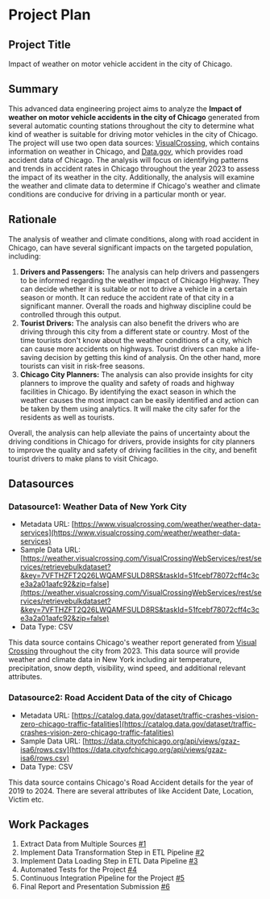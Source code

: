 # Project Plan

## Project Title
Impact of weather on motor vehicle accident in the city of Chicago.

## Summary

<!-- Describe your data science project in max. 5 sentences. -->
This advanced data engineering project aims to analyze the **Impact of weather on motor vehicle accidents in the city of Chicago** generated from several automatic counting stations throughout the city to determine what kind of weather is suitable for driving motor vehicles in the city of Chicago. The project will use two open data sources: [VisualCrossing](https://www.visualcrossing.com), which contains information on weather in Chicago, and [Data.gov](https://data.gov), which provides road accident data of Chicago. The analysis will focus on identifying patterns and trends in accident rates in Chicago throughout the year 2023 to assess the impact of its weather in the city. Additionally, the analysis will examine the weather and climate data to determine if Chicago's weather and climate conditions are conducive for driving in a particular month or year.

## Rationale

<!-- Outline the impact of the analysis, e.g. which pains it solves. -->
The analysis of weather and climate conditions, along with road accident in Chicago, can have several significant impacts on the targeted population, including:
1. **Drivers and Passengers:** The analysis can help drivers and passengers to be informed regarding the weather impact of Chicago Highway. They can decide whether it is suitable or not to drive a vehicle in a certain season or month. It can reduce the accident rate of that city in a significant manner. Overall the roads and highway discipline could be controlled through this output.
2. **Tourist Drivers:** The analysis can also benefit the drivers who are driving through this city from a different state or country. Most of the time tourists don't know about the weather conditions of a city, which can cause more accidents on highways. Tourist drivers can make a life-saving decision by getting this kind of analysis. On the other hand, more tourists can visit in risk-free seasons.
3. **Chicago City Planners:** The analysis can also provide insights for city planners to improve the quality and safety of roads and highway facilities in Chicago. By identifying the exact season in which the weather causes the most impact can be easily identified and action can be taken by them using analytics. It will make the city safer for the residents as well as tourists.

Overall, the analysis can help alleviate the pains of uncertainty about the driving conditions in Chicago for drivers, provide insights for city planners to improve the quality and safety of driving facilities in the city, and benefit tourist drivers to make plans to visit Chicago.

## Datasources

<!-- Describe each datasources you plan to use in a section. Use the prefic "DatasourceX" where X is the id of the datasource. -->

### Datasource1: Weather Data of New York City
* Metadata URL: [https://www.visualcrossing.com/weather/weather-data-services](https://www.visualcrossing.com/weather/weather-data-services)
* Sample Data URL: [https://weather.visualcrossing.com/VisualCrossingWebServices/rest/services/retrievebulkdataset?&key=7VFTHZFT2Q26LWQAMFSULD8RS&taskId=51fcebf78072cff4c3ce3a2a01aafc92&zip=false](https://weather.visualcrossing.com/VisualCrossingWebServices/rest/services/retrievebulkdataset?&key=7VFTHZFT2Q26LWQAMFSULD8RS&taskId=51fcebf78072cff4c3ce3a2a01aafc92&zip=false)
* Data Type: CSV

This data source contains Chicago's weather report generated from [Visual Crossing](https://www.visualcrossing.com) throughout the city from 2023. This data source will provide weather and climate data in New York including air temperature, precipitation, snow depth, visibility, wind speed, and additional relevant attributes. 

### Datasource2: Road Accident Data of the city of Chicago
* Metadata URL: [https://catalog.data.gov/dataset/traffic-crashes-vision-zero-chicago-traffic-fatalities](https://catalog.data.gov/dataset/traffic-crashes-vision-zero-chicago-traffic-fatalities)
* Sample Data URL: [https://data.cityofchicago.org/api/views/gzaz-isa6/rows.csv](https://data.cityofchicago.org/api/views/gzaz-isa6/rows.csv)
* Data Type: CSV

This data source contains Chicago's Road Accident details for the year of 2019 to 2024. There are several attributes of like Accident Date, Location, Victim etc. 

## Work Packages

<!-- List of work packages ordered sequentially, each pointing to an issue with more details. -->

1. Extract Data from Multiple Sources [#1][i1]
2. Implement Data Transformation Step in ETL Pipeline [#2][i2]
3. Implement Data Loading Step in ETL Data Pipeline [#3][i3]
4. Automated Tests for the Project [#4][i4]
5. Continuous Integration Pipeline for the Project [#5][i5]
6. Final Report and Presentation Submission [#6][i6]

[i1]: https://github.com/Ibne-Sayad/SS24-made-template-FAU/issues/1
[i2]: https://github.com/Ibne-Sayad/SS24-made-template-FAU/issues/2
[i3]: https://github.com/Ibne-Sayad/SS24-made-template-FAU/issues/3
[i4]: https://github.com/Ibne-Sayad/SS24-made-template-FAU/issues/4
[i5]: https://github.com/Ibne-Sayad/SS24-made-template-FAU/issues/5
[i6]: https://github.com/Ibne-Sayad/SS24-made-template-FAU/issues/6

